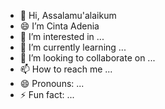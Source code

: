 - 👋 Hi, Assalamu'alaikum
- 😄 I’m Cinta Adenia
- 👀 I’m interested in ...
- 🌱 I’m currently learning ...
- 💞️ I’m looking to collaborate on ...
- 📫 How to reach me ...
- 😄 Pronouns: ...
- ⚡ Fun fact: ...

<!---
cintaadenia/cintaadenia is a ✨ special ✨ repository because its `README.md` (this file) appears on your GitHub profile.
You can click the Preview link to take a look at your changes.
--->
